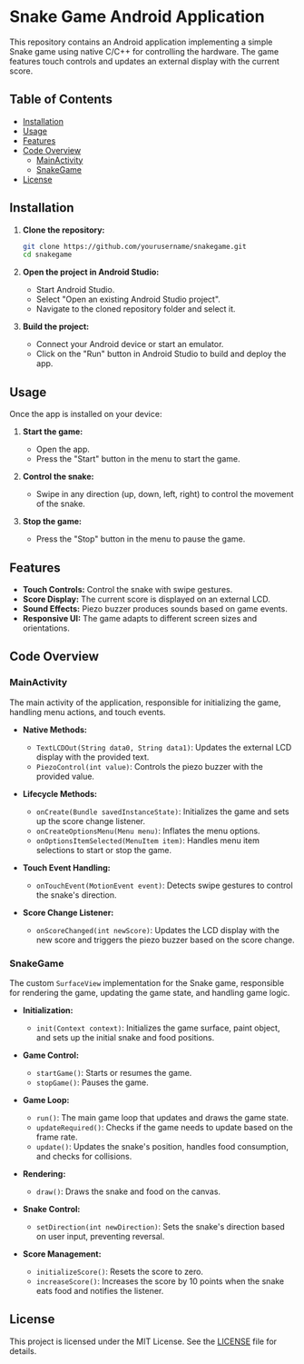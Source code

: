 # Snake Game Android Application

This repository contains an Android application implementing a simple Snake game using native C/C++ for controlling the hardware. The game features touch controls and updates an external display with the current score.

## Table of Contents

- [Installation](#installation)
- [Usage](#usage)
- [Features](#features)
- [Code Overview](#code-overview)
  - [MainActivity](#mainactivity)
  - [SnakeGame](#snakegame)
- [License](#license)

## Installation

1. **Clone the repository:**
   ```bash
   git clone https://github.com/yourusername/snakegame.git
   cd snakegame
   ```

2. **Open the project in Android Studio:**
   - Start Android Studio.
   - Select "Open an existing Android Studio project".
   - Navigate to the cloned repository folder and select it.

3. **Build the project:**
   - Connect your Android device or start an emulator.
   - Click on the "Run" button in Android Studio to build and deploy the app.

## Usage

Once the app is installed on your device:

1. **Start the game:**
   - Open the app.
   - Press the "Start" button in the menu to start the game.

2. **Control the snake:**
   - Swipe in any direction (up, down, left, right) to control the movement of the snake.

3. **Stop the game:**
   - Press the "Stop" button in the menu to pause the game.

## Features

- **Touch Controls:** Control the snake with swipe gestures.
- **Score Display:** The current score is displayed on an external LCD.
- **Sound Effects:** Piezo buzzer produces sounds based on game events.
- **Responsive UI:** The game adapts to different screen sizes and orientations.

## Code Overview

### MainActivity

The main activity of the application, responsible for initializing the game, handling menu actions, and touch events.

- **Native Methods:**
  - `TextLCDOut(String data0, String data1)`: Updates the external LCD display with the provided text.
  - `PiezoControl(int value)`: Controls the piezo buzzer with the provided value.

- **Lifecycle Methods:**
  - `onCreate(Bundle savedInstanceState)`: Initializes the game and sets up the score change listener.
  - `onCreateOptionsMenu(Menu menu)`: Inflates the menu options.
  - `onOptionsItemSelected(MenuItem item)`: Handles menu item selections to start or stop the game.

- **Touch Event Handling:**
  - `onTouchEvent(MotionEvent event)`: Detects swipe gestures to control the snake's direction.

- **Score Change Listener:**
  - `onScoreChanged(int newScore)`: Updates the LCD display with the new score and triggers the piezo buzzer based on the score change.

### SnakeGame

The custom `SurfaceView` implementation for the Snake game, responsible for rendering the game, updating the game state, and handling game logic.

- **Initialization:**
  - `init(Context context)`: Initializes the game surface, paint object, and sets up the initial snake and food positions.

- **Game Control:**
  - `startGame()`: Starts or resumes the game.
  - `stopGame()`: Pauses the game.

- **Game Loop:**
  - `run()`: The main game loop that updates and draws the game state.
  - `updateRequired()`: Checks if the game needs to update based on the frame rate.
  - `update()`: Updates the snake's position, handles food consumption, and checks for collisions.

- **Rendering:**
  - `draw()`: Draws the snake and food on the canvas.

- **Snake Control:**
  - `setDirection(int newDirection)`: Sets the snake's direction based on user input, preventing reversal.

- **Score Management:**
  - `initializeScore()`: Resets the score to zero.
  - `increaseScore()`: Increases the score by 10 points when the snake eats food and notifies the listener.

## License

This project is licensed under the MIT License. See the [LICENSE](LICENSE) file for details.
